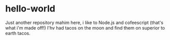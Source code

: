 # hello-world
Just another repository
mahim here, i like to Node.js and cofeescript (that's what i'm made off!)
I'hv had tacos on the moon and find them on superior to earth tacos.
